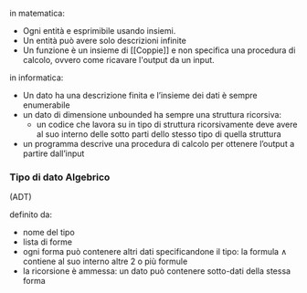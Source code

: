 
in matematica:
- Ogni entità e esprimibile usando insiemi.
- Un entità può avere solo descrizioni infinite 
- Un funzione è un insieme di [[Coppie]] e non specifica una procedura di calcolo, ovvero come ricavare l'output da un input.

in informatica:
- Un dato ha una descrizione finita e l’insieme dei dati è sempre enumerabile
- un dato di dimensione unbounded ha sempre una struttura ricorsiva: 
	- un codice che lavora su in tipo di struttura ricorsivamente deve avere al suo interno delle sotto parti dello stesso tipo di quella struttura 
- un programma descrive una procedura di calcolo per ottenere l’output a partire dall’input


### Tipo di dato Algebrico
(ADT)

definito da:
- nome del tipo
- lista di forme
- ogni forma può contenere altri dati specificandone il tipo: la formula $\wedge$ contiene al suo interno altre 2 o più formule
- la ricorsione è ammessa: un dato può contenere sotto-dati della stessa forma 







